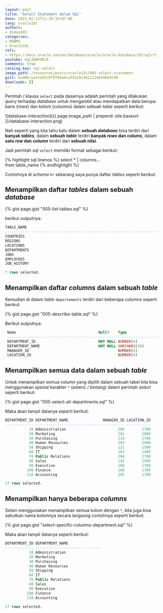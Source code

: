 ```yaml
---
layout: post
title: "Select Statement dalam SQL"
date: 2021-02-11T11:19:32+07:00
lang: oracle18c
authors:
- dimasm93
categories:
- RDBMS
- Oracle18c
refs: 
- https://docs.oracle.com/en/database/oracle/oracle-database/19/sqlrf/
youtube: 6qCZHWYOR18
comments: true
catalog_key: sql-select
image_path: /resources/posts/oracle12c/005-select-statement
gist: dimMaryanto93/8f9f0ba4caf5a28c56111246499e97d0
downloads: []
---
```


Perintah / klausa `select` pada dasarnya adalah perintah yang dilakukan _query_ terhadap _database_ untuk mengambil atau mendapatkan data berupa baris (_rows_) dan kolom (_columns_) dalam sebuah _table_ seperti berikut:

![database-interaction]({{ page.image_path | prepend: site.baseurl }}/database-interaction.png)

Nah seperti yang kita tahu kalo dalam **sebuah _database_** bisa terdiri dari **banyak _tables_**, dalam **sebuah _table_** terdiri **banyak _rows_ dan _colums_**, dalam **satu _row_ dan _column_** terdiri dari **sebuah nilai**.

Jadi perintah _sql_ `select` memiliki format sebagai berikut:

{% highlight sql linenos %}
select 
     * | columns...  
from 
    table_name 
{% endhighlight %}

Contohnya di _schema_ `hr` sekarang saya punya daftar _tables_ seperti berikut:

## Menampilkan daftar _tables_ dalam sebuah _database_

{% gist page.gist "005-list-tables.sql" %}

berikut outputnya:

```sql
TABLE_NAME
--------------------------------------------------------------------------------
COUNTRIES
REGIONS
LOCATIONS
DEPARTMENTS
JOBS
EMPLOYEES
JOB_HISTORY

7 rows selected.
```

## Menampilkan daftar _columns_ dalam sebuah _table_
Kemudian di dalam _table_ `depertements` terdiri dari beberapa _columns_ seperti berikut:

{% gist page.gist "005-describe-table.sql" %}

Berikut outputnya: 

```sql
 Name                                      Null?    Type
 ----------------------------------------- -------- ----------------------------
 DEPARTMENT_ID                             NOT NULL NUMBER(4)
 DEPARTMENT_NAME                           NOT NULL VARCHAR2(30)
 MANAGER_ID                                         NUMBER(6)
 LOCATION_ID                                        NUMBER(4)
```

## Menampilkan semua data dalam sebuah _table_

Untuk menampilkan semua column yang dipilih dalam sebuah tabel kita bisa menggunakan spesial karakter `*` (asteric / bintang) dalam perintah _select_ seperti berikut:

{% gist page.gist "005-select-all-departments.sql" %}

Maka akan tampil datanya seperti berikut:

```sql
DEPARTMENT_ID DEPARTMENT_NAME                MANAGER_ID LOCATION_ID
------------- ------------------------------ ---------- -----------
           10 Administration                        200        1700
           20 Marketing                             201        1800
           30 Purchasing                            114        1700
           40 Human Resources                       203        2400
           50 Shipping                              121        1500
           60 IT                                    103        1400
           70 Public Relations                      204        2700
           80 Sales                                 145        2500
           90 Executive                             100        1700
          100 Finance                               108        1700
          110 Accounting                            205        1700

27 rows selected.
```

## Menampilkan hanya beberapa _columns_

Selain menggunakan menampilkan semua kolom dengan `*`, kita juga bisa sebutkan nama kolomnya secara langsung contohnya seperti berikut:

{% gist page.gist "select-specific-columns-department.sql" %}

Maka akan tampil datanya seperti berikut:

```sql
DEPARTMENT_ID DEPARTMENT_NAME
------------- ------------------------------
           10 Administration
           20 Marketing
           30 Purchasing
           40 Human Resources
           50 Shipping
           60 IT
           70 Public Relations
           80 Sales
           90 Executive
          100 Finance
          110 Accounting

27 rows selected.
```